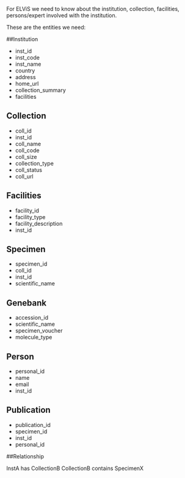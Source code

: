 
For ELViS we need to know about the institution, collection, facilities, persons/expert involved with the institution.

These are the entities we need:

##Institution 


* inst_id 
* inst_code
* inst_name  
* country 
* address        
* home_url       
* collection_summary 
* facilities

## Collection 

* coll_id 
* inst_id        
* coll_name       
* coll_code       
* coll_size       
* collection_type 
* coll_status     
* coll_url

## Facilities 

* facility_id 
* facility_type
* facility_description 
* inst_id

## Specimen 

* specimen_id
* coll_id
* inst_id
* scientific_name

## Genebank 

* accession_id 
* scientific_name
* specimen_voucher
* molecule_type

## Person 
* personal_id
* name
* email
* inst_id

## Publication 
* publication_id
* specimen_id 
* inst_id 
* personal_id


##Relationship 

InstA has CollectionB 
CollectionB contains SpecimenX
